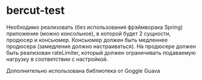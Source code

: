 # bercut-test

Необходимо реализовать (без использования фрэймворака Spring) приложение (можно консольное), 
в которой будет 2 сущности, продюсер и консьюмер. 
Консьюмер должен быть медленнее продюсера (замедление должно настраиваться). 
На продюсере должен быть реализован rateLimiter, который должен ограничивать подаваемую нагрузку 
в соответствии с настройкой.

Дополнительно использована библиотека от Goggle Guava

